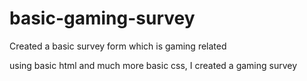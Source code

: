 # basic-gaming-survey
Created a basic survey form which is gaming related

using basic html and much more basic css, I created a gaming survey
